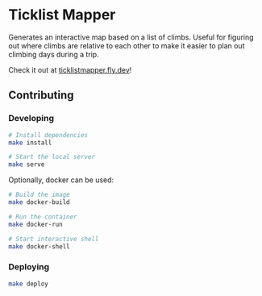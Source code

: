 # Ticklist Mapper

Generates an interactive map based on a list of climbs. Useful for figuring out where climbs are relative to each other to make it easier to plan out climbing days during a trip.

Check it out at [ticklistmapper.fly.dev](https://ticklistmapper.fly.dev/)!

## Contributing

### Developing

```sh
# Install dependencies
make install

# Start the local server
make serve
```

Optionally, docker can be used:

```sh
# Build the image
make docker-build

# Run the container
make docker-run

# Start interactive shell
make docker-shell
```

### Deploying

```sh
make deploy
```
